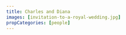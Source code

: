 ```yaml
---
title: Charles and Diana
images: [invitation-to-a-royal-wedding.jpg]
propCategories: [people]
---
```

